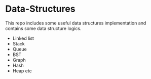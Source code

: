 # Data-Structures
This repo includes some useful data structures implementation and contains some data structure logics.
* Linked list
* Stack
* Queue
* BST
* Graph
* Hash
* Heap
etc



